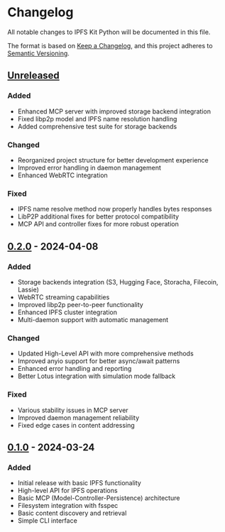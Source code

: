 # Changelog

All notable changes to IPFS Kit Python will be documented in this file.

The format is based on [Keep a Changelog](https://keepachangelog.com/en/1.0.0/),
and this project adheres to [Semantic Versioning](https://semver.org/spec/v2.0.0.html).

## [Unreleased]

### Added
- Enhanced MCP server with improved storage backend integration
- Fixed libp2p model and IPFS name resolution handling
- Added comprehensive test suite for storage backends

### Changed
- Reorganized project structure for better development experience
- Improved error handling in daemon management
- Enhanced WebRTC integration

### Fixed
- IPFS name resolve method now properly handles bytes responses
- LibP2P additional fixes for better protocol compatibility
- MCP API and controller fixes for more robust operation

## [0.2.0] - 2024-04-08

### Added
- Storage backends integration (S3, Hugging Face, Storacha, Filecoin, Lassie)
- WebRTC streaming capabilities
- Improved libp2p peer-to-peer functionality
- Enhanced IPFS cluster integration
- Multi-daemon support with automatic management

### Changed
- Updated High-Level API with more comprehensive methods
- Improved anyio support for better async/await patterns
- Enhanced error handling and reporting
- Better Lotus integration with simulation mode fallback

### Fixed
- Various stability issues in MCP server
- Improved daemon management reliability
- Fixed edge cases in content addressing

## [0.1.0] - 2024-03-24

### Added
- Initial release with basic IPFS functionality
- High-level API for IPFS operations
- Basic MCP (Model-Controller-Persistence) architecture
- Filesystem integration with fsspec
- Basic content discovery and retrieval
- Simple CLI interface

[Unreleased]: https://github.com/endomorphosis/ipfs_kit_py/compare/v0.2.0...HEAD
[0.2.0]: https://github.com/endomorphosis/ipfs_kit_py/compare/v0.1.0...v0.2.0
[0.1.0]: https://github.com/endomorphosis/ipfs_kit_py/releases/tag/v0.1.0